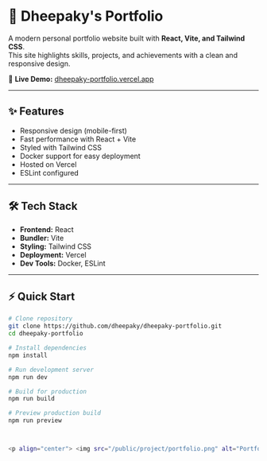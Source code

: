 # 🚀 Dheepaky's Portfolio

A modern personal portfolio website built with **React, Vite, and Tailwind CSS**.  
This site highlights skills, projects, and achievements with a clean and responsive design.

🔗 **Live Demo:** [dheepaky-portfolio.vercel.app](https://dheepaky-portfolio.vercel.app)

---

## ✨ Features

- Responsive design (mobile-first)  
- Fast performance with React + Vite  
- Styled with Tailwind CSS  
- Docker support for easy deployment  
- Hosted on Vercel  
- ESLint configured  

---

## 🛠️ Tech Stack

- **Frontend:** React  
- **Bundler:** Vite  
- **Styling:** Tailwind CSS  
- **Deployment:** Vercel  
- **Dev Tools:** Docker, ESLint  

---

## ⚡ Quick Start

```bash
# Clone repository
git clone https://github.com/dheepaky/dheepaky-portfolio.git
cd dheepaky-portfolio

# Install dependencies
npm install

# Run development server
npm run dev

# Build for production
npm run build

# Preview production build
npm run preview



<p align="center"> <img src="/public/project/portfolio.png" alt="Portfolio Screenshot" width="700" /> </p>
